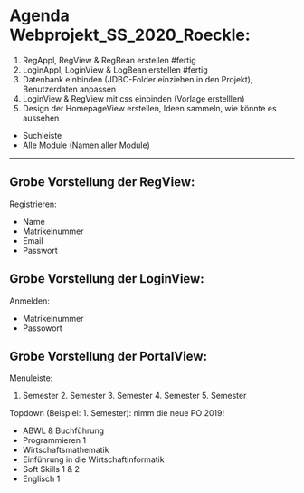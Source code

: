 # Agenda Webprojekt_SS_2020_Roeckle:

1. RegAppl, RegView & RegBean erstellen #fertig
2. LoginAppl, LoginView & LogBean erstellen #fertig
3. Datenbank einbinden (JDBC-Folder einziehen in den Projekt), Benutzerdaten anpassen
4. LoginView & RegView mit css einbinden (Vorlage erstelllen)
5. Design der HomepageView erstellen, Ideen sammeln, wie könnte es aussehen
  - Suchleiste
  - Alle Module (Namen aller Module)
 --------------------------------------------------
 Grobe Vorstellung der RegView:
 -
 
  Registrieren: 
  - Name
  - Matrikelnummer
  - Email
  - Passwort
  
  Grobe Vorstellung der LoginView:
 -
  Anmelden:
  - Matrikelnummer
  - Passowort
  
  Grobe Vorstellung der PortalView:
  -
  Menuleiste:
  1. Semester   2. Semester   3. Semester   4. Semester   5. Semester
  
  Topdown (Beispiel: 1. Semester): nimm die neue PO 2019!
  - ABWL & Buchführung
  - Programmieren 1
  - Wirtschaftsmathematik
  - Einführung in die Wirtschaftinformatik
  - Soft Skills 1 & 2
  - Englisch 1
  
  
  
  
  
